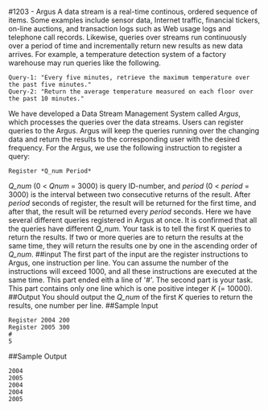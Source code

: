 #1203 - Argus 
A data stream is a real-time continous, ordered sequence of items. Some examples include sensor data, Internet traffic, financial tickers, on-line auctions, and transaction logs such as Web usage logs and telephone call records. Likewise, queries over streams run continuously over a period of time and incrementally return new results as new data arrives. For example, a temperature detection system of a factory warehouse may run queries like the following.
```
Query-1: "Every five minutes, retrieve the maximum temperature over the past five minutes."
Query-2: "Return the average temperature measured on each floor over the past 10 minutes."
```
We have developed a Data Stream Management System called *Argus*, which processes the queries over the data streams. Users can register queries to the Argus. Argus will keep the queries running over the changing data and return the results to the corresponding user with the desired frequency. For the Argus, we use the following instruction to register a query:
```
Register *Q_num Period*
```
*Q_num* (0 < *Qnum* = 3000) is query ID-number, and *period* (0 < *period* = 3000) is the interval between two consecutive returns of the result. After *period* seconds of register, the result will be returned for the first time, and after that, the result will be returned every *period* seconds.
Here we have several different queries registered in Argus at once. It is confirmed that all the queries have different *Q_num*. Your task is to tell the first K queries to return the results. If two or more queries are to return the results at the same time, they will return the results one by one in the ascending order of *Q_num*.
##input
The first part of the input are the register instructions to Argus, one instruction per line. You can assume the number of the instructions will exceed 1000, and all these instructions are executed at the same time. This part ended eith a line of '#'.
The second part is your task. This part contains only one line which is one positive integer *K* (= 10000).
##Output
You should output the *Q_num* of the first *K* queries to return the results, one number per line.
##Sample Input
```
Register 2004 200
Register 2005 300
#
5
```
##Sample Output
```
2004
2005
2004
2004
2005
```
